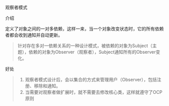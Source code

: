 观察者模式

介绍

定义了对象之间的一对多依赖，这样一来，当一个对象改变状态时，它的所有依赖者都会收到通知并自动更新。

> 针对存在多对一依赖关系的一种设计模式，被依赖的对象为Subject（主题），依赖的对象为Observer（观察者），Subject通知所有的Observer变化。

好处

> 1. 观察者模式设计后，会以集合的方式来管理用户（Observer），包括注册、移除和通知。
> 2. 当需要对观察者做扩展时，就不需要去修改核心类，这样就遵守了OCP原则